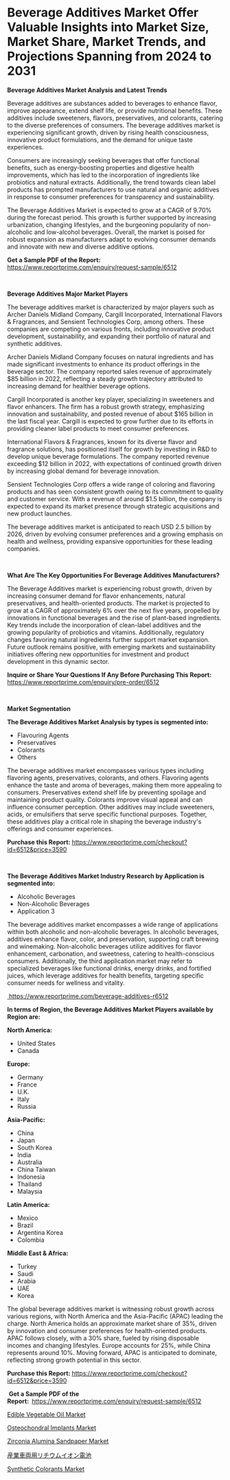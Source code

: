 <p><h1>Beverage Additives Market Offer Valuable Insights into Market Size, Market Share, Market Trends, and Projections Spanning from 2024 to 2031</h1></p><p><strong>Beverage Additives Market Analysis and Latest Trends</strong></p>
<p><p>Beverage additives are substances added to beverages to enhance flavor, improve appearance, extend shelf life, or provide nutritional benefits. These additives include sweeteners, flavors, preservatives, and colorants, catering to the diverse preferences of consumers. The beverage additives market is experiencing significant growth, driven by rising health consciousness, innovative product formulations, and the demand for unique taste experiences. </p><p>Consumers are increasingly seeking beverages that offer functional benefits, such as energy-boosting properties and digestive health improvements, which has led to the incorporation of ingredients like probiotics and natural extracts. Additionally, the trend towards clean label products has prompted manufacturers to use natural and organic additives in response to consumer preferences for transparency and sustainability.</p><p>The Beverage Additives Market is expected to grow at a CAGR of 9.70% during the forecast period. This growth is further supported by increasing urbanization, changing lifestyles, and the burgeoning popularity of non-alcoholic and low-alcohol beverages. Overall, the market is poised for robust expansion as manufacturers adapt to evolving consumer demands and innovate with new and diverse additive options.</p></p>
<p><strong>Get a Sample PDF of the Report:&nbsp;</strong> <a href="https://www.reportprime.com/enquiry/request-sample/6512">https://www.reportprime.com/enquiry/request-sample/6512</a></p>
<p>&nbsp;</p>
<p><strong>Beverage Additives Major Market Players</strong></p>
<p><p>The beverage additives market is characterized by major players such as Archer Daniels Midland Company, Cargill Incorporated, International Flavors & Fragrances, and Sensient Technologies Corp, among others. These companies are competing on various fronts, including innovative product development, sustainability, and expanding their portfolio of natural and synthetic additives.</p><p>Archer Daniels Midland Company focuses on natural ingredients and has made significant investments to enhance its product offerings in the beverage sector. The company reported sales revenue of approximately $85 billion in 2022, reflecting a steady growth trajectory attributed to increasing demand for healthier beverage options.</p><p>Cargill Incorporated is another key player, specializing in sweeteners and flavor enhancers. The firm has a robust growth strategy, emphasizing innovation and sustainability, and posted revenue of about $165 billion in the last fiscal year. Cargill is expected to grow further due to its efforts in providing cleaner label products to meet consumer preferences.</p><p>International Flavors & Fragrances, known for its diverse flavor and fragrance solutions, has positioned itself for growth by investing in R&D to develop unique beverage formulations. The company reported revenue exceeding $12 billion in 2022, with expectations of continued growth driven by increasing global demand for beverage innovation.</p><p>Sensient Technologies Corp offers a wide range of coloring and flavoring products and has seen consistent growth owing to its commitment to quality and customer service. With a revenue of around $1.5 billion, the company is expected to expand its market presence through strategic acquisitions and new product launches.</p><p>The beverage additives market is anticipated to reach USD 2.5 billion by 2026, driven by evolving consumer preferences and a growing emphasis on health and wellness, providing expansive opportunities for these leading companies.</p></p>
<p>&nbsp;</p>
<p><strong>What Are The Key Opportunities For Beverage Additives Manufacturers?</strong></p>
<p><p>The Beverage Additives market is experiencing robust growth, driven by increasing consumer demand for flavor enhancements, natural preservatives, and health-oriented products. The market is projected to grow at a CAGR of approximately 6% over the next five years, propelled by innovations in functional beverages and the rise of plant-based ingredients. Key trends include the incorporation of clean-label additives and the growing popularity of probiotics and vitamins. Additionally, regulatory changes favoring natural ingredients further support market expansion. Future outlook remains positive, with emerging markets and sustainability initiatives offering new opportunities for investment and product development in this dynamic sector.</p></p>
<p><strong>Inquire or Share Your Questions If Any Before Purchasing This Report:</strong> <a href="https://www.reportprime.com/enquiry/pre-order/6512">https://www.reportprime.com/enquiry/pre-order/6512</a></p>
<p>&nbsp;</p>
<p><strong>Market Segmentation</strong></p>
<p><strong>The Beverage Additives Market Analysis by types is segmented into:</strong></p>
<p><ul><li>Flavouring Agents</li><li>Preservatives</li><li>Colorants</li><li>Others</li></ul></p>
<p><p>The beverage additives market encompasses various types including flavoring agents, preservatives, colorants, and others. Flavoring agents enhance the taste and aroma of beverages, making them more appealing to consumers. Preservatives extend shelf life by preventing spoilage and maintaining product quality. Colorants improve visual appeal and can influence consumer perception. Other additives may include sweeteners, acids, or emulsifiers that serve specific functional purposes. Together, these additives play a critical role in shaping the beverage industry's offerings and consumer experiences.</p></p>
<p><strong>Purchase this Report:&nbsp;</strong><a href="https://www.reportprime.com/checkout?id=6512&price=3590">https://www.reportprime.com/checkout?id=6512&price=3590</a></p>
<p>&nbsp;</p>
<p><strong>The Beverage Additives Market Industry Research by Application is segmented into:</strong></p>
<p><ul><li>Alcoholic Beverages</li><li>Non-Alcoholic Beverages</li><li>Application 3</li></ul></p>
<p><p>The beverage additives market encompasses a wide range of applications within both alcoholic and non-alcoholic beverages. In alcoholic beverages, additives enhance flavor, color, and preservation, supporting craft brewing and winemaking. Non-alcoholic beverages utilize additives for flavor enhancement, carbonation, and sweetness, catering to health-conscious consumers. Additionally, the third application market may refer to specialized beverages like functional drinks, energy drinks, and fortified juices, which leverage additives for health benefits, targeting specific consumer needs for wellness and vitality.</p></p>
<p><a href="https://www.reportprime.com/beverage-additives-r6512">&nbsp;https://www.reportprime.com/beverage-additives-r6512</a></p>
<p><strong>In terms of Region, the Beverage Additives Market Players available by Region are:</strong></p>
<p>
    <p> <strong> North America: </strong>
        <ul>
            <li>United States</li>
            <li>Canada</li>
        </ul>
        </p> 
    <p> <strong> Europe: </strong>
        <ul>
            <li>Germany</li>
            <li>France</li>
            <li>U.K.</li>
            <li>Italy</li>
            <li>Russia</li>
        </ul>
        </p> 
    <p> <strong> Asia-Pacific: </strong>
        <ul>
            <li>China</li>
            <li>Japan</li>
            <li>South Korea</li>
            <li>India</li>
            <li>Australia</li>
            <li>China Taiwan</li>
            <li>Indonesia</li>
            <li>Thailand</li>
            <li>Malaysia</li>
        </ul>
        </p> 
    <p> <strong> Latin America: </strong>
        <ul>
            <li>Mexico</li>
            <li>Brazil</li>
            <li>Argentina Korea</li>
            <li>Colombia</li>
        </ul>
        </p> 
    <p> <strong> Middle East & Africa: </strong>
        <ul>
            <li>Turkey</li>
            <li>Saudi</li>
            <li>Arabia</li>
            <li>UAE</li>
            <li>Korea</li>
        </ul>
    </p>
    </p>
<p><p>The global beverage additives market is witnessing robust growth across various regions, with North America and the Asia-Pacific (APAC) leading the charge. North America holds an approximate market share of 35%, driven by innovation and consumer preferences for health-oriented products. APAC follows closely, with a 30% share, fueled by rising disposable incomes and changing lifestyles. Europe accounts for 25%, while China represents around 10%. Moving forward, APAC is anticipated to dominate, reflecting strong growth potential in this sector.</p></p>
<p><strong>Purchase this Report: </strong><a href="https://www.reportprime.com/checkout?id=6512&price=3590">https://www.reportprime.com/checkout?id=6512&price=3590</a></p>
<p>&nbsp;<strong>Get a Sample PDF of the Report:&nbsp;&nbsp;</strong><a href="https://www.reportprime.com/enquiry/request-sample/6512">https://www.reportprime.com/enquiry/request-sample/6512</a></p>
<p><strong></strong></p>
<p><p><a href="https://github.com/ChristianClark406/Market-Research-Report-List-1/blob/main/edible-vegetable-oil-market.md">Edible Vegetable Oil Market</a></p><p><a href="https://medium.com/@zayunoz657456/global-osteochondral-implants-market-analysis-key-market-trends-and-future-projections-2024-2031-791e8289da77">Osteochondral Implants Market</a></p><p><a href="https://issuu.com/reportprime-2/docs/zirconia-alumina-sandpaper-market-s_df9b6cecf29992">Zirconia Alumina Sandpaper Market</a></p><p><a href="https://medium.com/@uyjtuy6/li-ion-battery-for-industrial-vehicles-7b2eae9e01b5">産業車両用リチウムイオン電池</a></p><p><a href="https://issuu.com/reportprime-2/docs/synthetic-colorants-market-size-203_b98c4cd00e44cb">Synthetic Colorants Market</a></p></p>